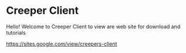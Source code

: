 # Creeper Client
Hello! Welcome to Creeper Client to view are web site for download and tutorials


https://sites.google.com/view/creepers-client
